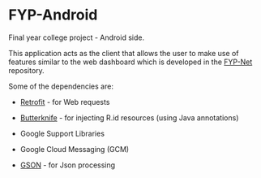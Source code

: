 # FYP-Android
Final year college project - Android side.

This application acts as the client that allows the user to make use of features similar to the web dashboard which is developed in the [FYP-Net](https://github.com/eyssy12/FYP-Net) repository.

Some of the dependencies are:

* [Retrofit](http://square.github.io/retrofit/) - for Web requests

* [Butterknife](http://jakewharton.github.io/butterknife/) - for injecting R.id resources (using Java annotations)

* Google Support Libraries

* Google Cloud Messaging (GCM)

* [GSON](https://github.com/google/gson) - for Json processing
